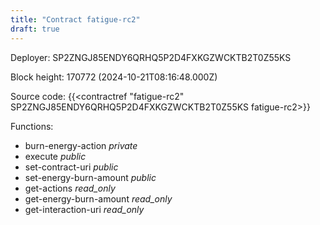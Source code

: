 ```yaml
---
title: "Contract fatigue-rc2"
draft: true
---
```

Deployer: SP2ZNGJ85ENDY6QRHQ5P2D4FXKGZWCKTB2T0Z55KS


 



Block height: 170772 (2024-10-21T08:16:48.000Z)

Source code: {{<contractref "fatigue-rc2" SP2ZNGJ85ENDY6QRHQ5P2D4FXKGZWCKTB2T0Z55KS fatigue-rc2>}}

Functions:

* burn-energy-action _private_
* execute _public_
* set-contract-uri _public_
* set-energy-burn-amount _public_
* get-actions _read_only_
* get-energy-burn-amount _read_only_
* get-interaction-uri _read_only_
